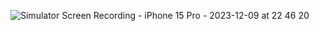 ![Simulator Screen Recording - iPhone 15 Pro - 2023-12-09 at 22 46 20](https://github.com/Nagaraju0323/GifDisplay_SwiftUI/assets/97865302/5fc29723-9bf1-4a7d-ad30-2bfcdb67a294)
